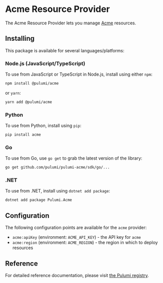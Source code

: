 # Acme Resource Provider

The Acme Resource Provider lets you manage [Acme](http://example.com) resources.

## Installing

This package is available for several languages/platforms:

### Node.js (JavaScript/TypeScript)

To use from JavaScript or TypeScript in Node.js, install using either `npm`:

```bash
npm install @pulumi/acme
```

or `yarn`:

```bash
yarn add @pulumi/acme
```

### Python

To use from Python, install using `pip`:

```bash
pip install acme
```

### Go

To use from Go, use `go get` to grab the latest version of the library:

```bash
go get github.com/pulumi/pulumi-acme/sdk/go/...
```

### .NET

To use from .NET, install using `dotnet add package`:

```bash
dotnet add package Pulumi.Acme
```

## Configuration

The following configuration points are available for the `acme` provider:

- `acme:apiKey` (environment: `ACME_API_KEY`) - the API key for `acme`
- `acme:region` (environment: `ACME_REGION`) - the region in which to deploy resources

## Reference

For detailed reference documentation, please visit [the Pulumi registry](https://www.pulumi.com/registry/packages/foo/api-docs/).
